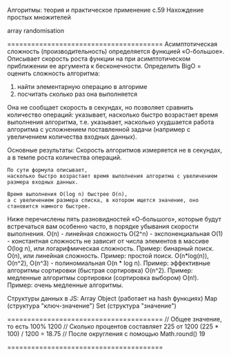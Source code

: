 Алгоритмы: теория и практическое применение
с.59
Нахождение простых множителей

array randomisation

=======================================
Асимптотическая сложность (производительность) определяется функцией «О-большое».
Описывает скорость роста функции на при асимптотическом приближении ее аргумента к бесконечности.
Определить BigO = оценить сложность алгоритма:

1) найти элементарную операцию в алгориме
2) посчитать сколько раз она выполняется

Она не сообщает скорость в секундах, но позволяет сравнить количество операций:  указывает, насколько быстро возрастает время выполнения алгоритма,
т.е. указывает, насколько ухудшается работа алгоритма с усложнением
 поставленной задачи (например с увеличением количества входных данных).

Основные результаты:
    Скорость алгоритмов измеряется не в секундах,
	а в темпе роста количества операций.

    По сути формула описывает,
	насколько быстро возрастает время выполнения алгоритма с увеличением размера входных данных.

    Время выполнения O(log n) быстрее O(n),
	а с увеличением размера списка, в котором ищется значение, оно становится намного быстрее.

Ниже перечислены пять разновидностей «О-большого»,
которые будут встречаться вам особенно часто,
в порядке убывания скорости выполнения.
	O(n) - линейная сложность
	O(2^n) - экспоненциальная
	O(1) - константная сложность не зависит от числа элементов в массиве
    O(log n), или логарифмическая сложность. Пример: бинарный поиск.
    O(n), или линейная сложность. Пример: простой поиск.
 	O(n*log(n)), O(n^2), O(n^3) - полиномиальная
    O(n * log n). Пример: эффективные алгоритмы сортировки (быстрая сортировка)
    O(n^2). Пример: медленные алгоритмы сортировки (сортировка выбором)
    O(n!). Пример: очень медленные алгоритмы.

Структуры данных в JS:
Array
Object (работает на hash функциях)
Map (структура "ключ-значение")
Set (структура "значение")

=======================================
// Общее значение, то есть 100%
1200
// Сколько процентов составляет 225 от 1200
(225 * 100) / 1200 = 18.75
// После округления с помощью Math.round()
19

=======================================

